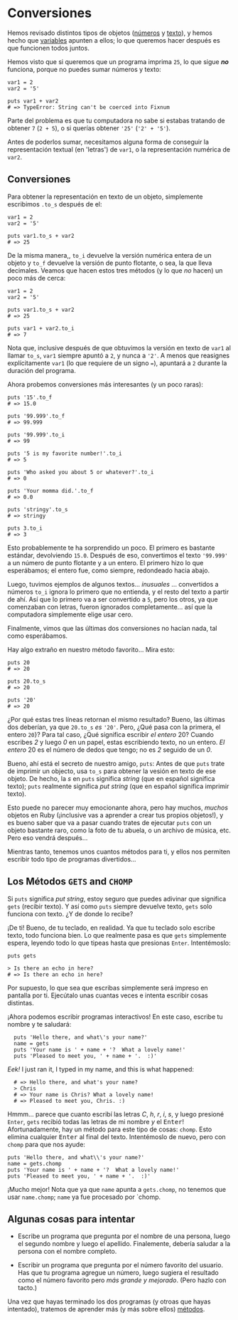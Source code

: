 # Conversiones

Hemos revisado distintos tipos de objetos ([números]() y [texto]()), y hemos hecho que
[variables]() apunten a ellos; lo que queremos hacer después es que funcionen
todos juntos.

Hemos visto que si queremos que un programa imprima `25`, lo que sigue ***no***
funciona, porque no puedes sumar números y texto:

    var1 = 2
    var2 = '5'
  
    puts var1 + var2
    # => TypeError: String can't be coerced into Fixnum

Parte del problema es que tu computadora no sabe si estabas tratando de obtener `7`
(`2 + 5`), o si querías obtener `'25'` (`'2' + '5'`).

Antes de poderlos sumar, necesitamos alguna forma de conseguir la representación
textual (en 'letras') de `var1`, o la representación numérica de `var2`.

## Conversiones

Para obtener la representación en texto de un objeto, simplemente escribimos `.to_s`
después de el:

    var1 = 2
    var2 = '5'
    
    puts var1.to_s + var2
    # => 25

De la misma manera,, `to_i` devuelve la versión numérica entera de un objeto y `to_f`
devuelve la versión de punto flotante, o sea, la que lleva decimales. Veamos que hacen
estos tres métodos (y lo que *no* hacen) un poco más de cerca:

    var1 = 2
    var2 = '5'
    
    puts var1.to_s + var2
    # => 25

    puts var1 + var2.to_i
    # => 7

Nota que, inclusive después de que obtuvimos la versión en texto de `var1` al llamar
`to_s`, `var1` siempre apuntó a `2`, y nunca a `'2'`. A menos que reasignes
explícitamente `var1` (lo que requiere de un signo `=`), apuntará a `2` durante la
duración del programa.

Ahora probemos conversiones más interesantes (y un poco raras):

    puts '15'.to_f
    # => 15.0

    puts '99.999'.to_f
    # => 99.999

    puts '99.999'.to_i
    # => 99

    puts '5 is my favorite number!'.to_i
    # => 5

    puts 'Who asked you about 5 or whatever?'.to_i
    # => 0

    puts 'Your momma did.'.to_f
    # => 0.0

    puts 'stringy'.to_s
    # => stringy

    puts 3.to_i
    # => 3

Esto probablemente te ha sorprendido un poco. El primero es bastante estándar,
devolviendo `15.0`. Después de eso, convertimos el texto `'99.999'` a un número de
punto flotante y a un entero. El primero hizo lo que esperábamos; el entero fue,
como siempre, redondeado hacia abajo.

Luego, tuvimos ejemplos de algunos textos... *inusuales* ...  convertidos a números
`to_i` ignora lo primero que no entienda, y el resto del texto a partir de ahí. Así
que lo primero va a ser convertido a `5`, pero los otros, ya que comenzaban con letras,
fueron ignorados completamente... así que la computadora simplemente elige usar cero.

Finalmente, vimos que las últimas dos conversiones no hacían nada, tal como
esperábamos.

Hay algo extraño en nuestro método favorito... Mira esto:

    puts 20
    # => 20

    puts 20.to_s
    # => 20

    puts '20'
    # => 20

¿Por qué estas tres líneas retornan el mismo resultado? Bueno, las últimas dos deberían,
ya que `20.to_s` *es* `'20'`. Pero, ¿Qué pasa con la primera, el entero `20`}? Para tal
caso, ¿Qué significa escribir *el entero* 20? Cuando escribes *2* y luego *0* en un
papel, estas escribiendo texto, no un entero. *El entero* 20 es el número de dedos
que tengo; no es *2* seguido de un *0*.

Bueno, ahí está el secreto de nuestro amigo, `puts`: Antes de que `puts` trate de
imprimir un objecto, usa `to_s` para obtener la vesión en texto de ese objeto. De
hecho, la *s* en `puts` significa *string* (que en español significa texto); `puts`
realmente significa *put string* (que en español significa imprimir texto).

Esto puede no parecer muy emocionante ahora, pero hay muchos, *muchos* objetos en
Ruby (¡inclusive vas a aprender a crear tus propios objetos!), y es bueno saber que
va a pasar cuando trates de ejecutar `puts` con un objeto bastante raro, como la
foto de tu abuela, o un archivo de música, etc. Pero eso vendrá después...

Mientras tanto, tenemos unos cuantos métodos para ti, y ellos nos permiten
escribir todo tipo de programas divertidos...

## Los Métodos `GETS` and `CHOMP`

Si `puts` significa *put string*, estoy seguro que puedes adivinar que significa
`gets` (recibir texto). Y así como `puts` siempre devuelve texto, `gets` solo funciona
con texto. ¿Y de donde lo recibe?

¡De ti! Bueno, de tu teclado, en realidad. Ya que tu teclado solo escribe texto,
todo funciona bien. Lo que realmente pasa es que `gets` simplemente espera,
leyendo todo lo que tipeas hasta que presionas `Enter`. Intentémoslo:

    puts gets

    > Is there an echo in here?
    # => Is there an echo in here? 

Por supuesto, lo que sea que escribas simplemente será impreso en pantalla por ti.
Ejecútalo unas cuantas veces e intenta escribir cosas distintas.

¡Ahora podemos escribir programas interactivos! En este caso, escribe tu
nombre y te saludará:

      puts 'Hello there, and what\'s your name?'
      name = gets
      puts 'Your name is ' + name + '?  What a lovely name!'
      puts 'Pleased to meet you, ' + name + '.  :)'

*Eek!* I just ran it, I typed in my name, and this is what happened:

      # => Hello there, and what's your name?
      > Chris
      # => Your name is Chris? What a lovely name!
      # => Pleased to meet you, Chris. :)

Hmmm... parece que cuanto escribí las letras *C*, *h*, *r*, *i*, *s*, y luego presioné
`Enter`, `gets` recibió todas las letras de mi nombre *y* el <kbd>Enter</kbd>! Afortunadamente, hay un método para este
tipo de cosas: `chomp`. Esto elimina cualquier <kbd>Enter</kbd>
al final del texto. Intentémoslo de nuevo, pero con `chomp` para
que nos ayude:

    puts 'Hello there, and what\\'s your name?'
    name = gets.chomp
    puts 'Your name is ' + name + '?  What a lovely name!'
    puts 'Pleased to meet you, ' + name + '.  :)'

¡Mucho mejor! Nota que ya que `name` apunta a
`gets.chomp`, no tenemos que usar `name.chomp`;
`name` ya fue procesado por `chomp.

## Algunas cosas para intentar

* Escribe un programa que pregunta por el nombre de una persona,
luego el segundo nombre y luego el apellido. Finalemente, debería saludar
a la persona con el nombre completo.

* Escribir un programa que pregunta por el número favorito del
usuario. Has que tu programa agregue un número, luego sugiera el resultado
como el número favorito pero <em>más grande y mejorado</em>.
(Pero hazlo con tacto.)

Una vez que hayas terminado los dos programas (y otroas que hayas
intentado), tratemos de aprender más (y más sobre ellos)
<a href="https://github.com/rubyperu/aprende_a_programar/blob/master/capitulos/05_acerca_de_metodos.markdown">
métodos</a>.
